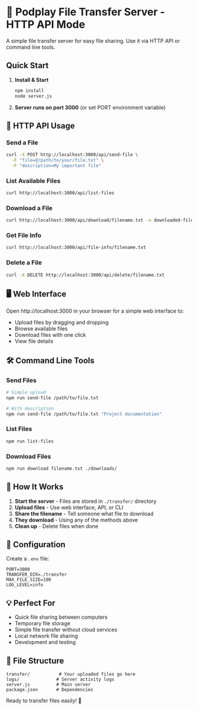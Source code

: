 # 🚀 Podplay File Transfer Server - HTTP API Mode

A simple file transfer server for easy file sharing. Use it via HTTP API or command line tools.

## Quick Start

1. **Install & Start**
   ```bash
   npm install
   node server.js
   ```

2. **Server runs on port 3000** (or set PORT environment variable)

## 📡 HTTP API Usage

### Send a File
```bash
curl -X POST http://localhost:3000/api/send-file \
  -F "file=@/path/to/your/file.txt" \
  -F "description=My important file"
```

### List Available Files
```bash
curl http://localhost:3000/api/list-files
```

### Download a File
```bash
curl http://localhost:3000/api/download/filename.txt -o downloaded-file.txt
```

### Get File Info
```bash
curl http://localhost:3000/api/file-info/filename.txt
```

### Delete a File
```bash
curl -X DELETE http://localhost:3000/api/delete/filename.txt
```

## 🖥️ Web Interface

Open http://localhost:3000 in your browser for a simple web interface to:
- Upload files by dragging and dropping
- Browse available files
- Download files with one click
- View file details

## 🛠️ Command Line Tools

### Send Files
```bash
# Simple upload
npm run send-file /path/to/file.txt

# With description
npm run send-file /path/to/file.txt "Project documentation"
```

### List Files
```bash
npm run list-files
```

### Download Files
```bash
npm run download filename.txt ./downloads/
```

## 📁 How It Works

1. **Start the server** - Files are stored in `./transfer/` directory
2. **Upload files** - Use web interface, API, or CLI
3. **Share the filename** - Tell someone what file to download
4. **They download** - Using any of the methods above
5. **Clean up** - Delete files when done

## 🔧 Configuration

Create a `.env` file:
```
PORT=3000
TRANSFER_DIR=./transfer
MAX_FILE_SIZE=100
LOG_LEVEL=info
```

## 💡 Perfect For

- Quick file sharing between computers
- Temporary file storage
- Simple file transfer without cloud services
- Local network file sharing
- Development and testing

## 📂 File Structure

```
transfer/           # Your uploaded files go here
logs/              # Server activity logs
server.js          # Main server
package.json       # Dependencies
```

Ready to transfer files easily! 🚀
